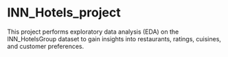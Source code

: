 # INN_Hotels_project
This project performs exploratory data analysis (EDA) on the INN_HotelsGroup dataset to gain insights into restaurants, ratings, cuisines, and customer preferences.
